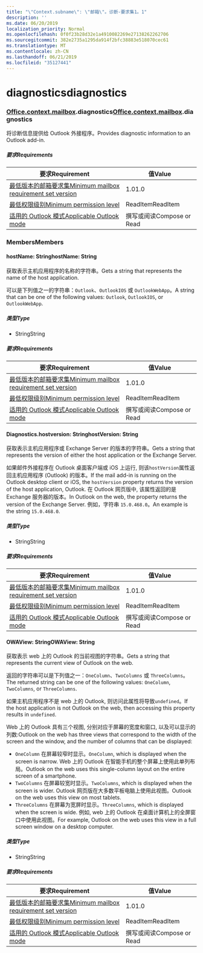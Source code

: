 ```yaml
---
title: "\"Context.subname\": \"邮箱\"。诊断-要求集1。1"
description: ''
ms.date: 06/20/2019
localization_priority: Normal
ms.openlocfilehash: 0f0f23b28d32e1a4910082269e27138262262706
ms.sourcegitcommit: 382e2735a1295da914f2bfc38883e518070cec61
ms.translationtype: MT
ms.contentlocale: zh-CN
ms.lasthandoff: 06/21/2019
ms.locfileid: "35127441"
---
```

# <a name="diagnostics"></a><span data-ttu-id="c0c82-102">diagnostics</span><span class="sxs-lookup"><span data-stu-id="c0c82-102">diagnostics</span></span>

### <a name="officeofficemdcontextofficecontextmdmailboxofficecontextmailboxmddiagnostics"></a><span data-ttu-id="c0c82-103">[Office](Office.md)[.context](Office.context.md)[.mailbox](Office.context.mailbox.md).diagnostics</span><span class="sxs-lookup"><span data-stu-id="c0c82-103">[Office](Office.md)[.context](Office.context.md)[.mailbox](Office.context.mailbox.md).diagnostics</span></span>

<span data-ttu-id="c0c82-104">将诊断信息提供给 Outlook 外接程序。</span><span class="sxs-lookup"><span data-stu-id="c0c82-104">Provides diagnostic information to an Outlook add-in.</span></span>

##### <a name="requirements"></a><span data-ttu-id="c0c82-105">要求</span><span class="sxs-lookup"><span data-stu-id="c0c82-105">Requirements</span></span>

|<span data-ttu-id="c0c82-106">要求</span><span class="sxs-lookup"><span data-stu-id="c0c82-106">Requirement</span></span>| <span data-ttu-id="c0c82-107">值</span><span class="sxs-lookup"><span data-stu-id="c0c82-107">Value</span></span>|
|---|---|
|[<span data-ttu-id="c0c82-108">最低版本的邮箱要求集</span><span class="sxs-lookup"><span data-stu-id="c0c82-108">Minimum mailbox requirement set version</span></span>](/office/dev/add-ins/reference/requirement-sets/outlook-api-requirement-sets)| <span data-ttu-id="c0c82-109">1.0</span><span class="sxs-lookup"><span data-stu-id="c0c82-109">1.0</span></span>|
|[<span data-ttu-id="c0c82-110">最低权限级别</span><span class="sxs-lookup"><span data-stu-id="c0c82-110">Minimum permission level</span></span>](/outlook/add-ins/understanding-outlook-add-in-permissions)| <span data-ttu-id="c0c82-111">ReadItem</span><span class="sxs-lookup"><span data-stu-id="c0c82-111">ReadItem</span></span>|
|[<span data-ttu-id="c0c82-112">适用的 Outlook 模式</span><span class="sxs-lookup"><span data-stu-id="c0c82-112">Applicable Outlook mode</span></span>](/outlook/add-ins/#extension-points)| <span data-ttu-id="c0c82-113">撰写或阅读</span><span class="sxs-lookup"><span data-stu-id="c0c82-113">Compose or Read</span></span>|

### <a name="members"></a><span data-ttu-id="c0c82-114">Members</span><span class="sxs-lookup"><span data-stu-id="c0c82-114">Members</span></span>

#### <a name="hostname-string"></a><span data-ttu-id="c0c82-115">hostName: String</span><span class="sxs-lookup"><span data-stu-id="c0c82-115">hostName: String</span></span>

<span data-ttu-id="c0c82-116">获取表示主机应用程序的名称的字符串。</span><span class="sxs-lookup"><span data-stu-id="c0c82-116">Gets a string that represents the name of the host application.</span></span>

<span data-ttu-id="c0c82-117">可以是下列值之一的字符串：`Outlook`、`OutlookIOS` 或 `OutlookWebApp`。</span><span class="sxs-lookup"><span data-stu-id="c0c82-117">A string that can be one of the following values: `Outlook`, `OutlookIOS`, or `OutlookWebApp`.</span></span>

##### <a name="type"></a><span data-ttu-id="c0c82-118">类型</span><span class="sxs-lookup"><span data-stu-id="c0c82-118">Type</span></span>

*   <span data-ttu-id="c0c82-119">String</span><span class="sxs-lookup"><span data-stu-id="c0c82-119">String</span></span>

##### <a name="requirements"></a><span data-ttu-id="c0c82-120">要求</span><span class="sxs-lookup"><span data-stu-id="c0c82-120">Requirements</span></span>

|<span data-ttu-id="c0c82-121">要求</span><span class="sxs-lookup"><span data-stu-id="c0c82-121">Requirement</span></span>| <span data-ttu-id="c0c82-122">值</span><span class="sxs-lookup"><span data-stu-id="c0c82-122">Value</span></span>|
|---|---|
|[<span data-ttu-id="c0c82-123">最低版本的邮箱要求集</span><span class="sxs-lookup"><span data-stu-id="c0c82-123">Minimum mailbox requirement set version</span></span>](/office/dev/add-ins/reference/requirement-sets/outlook-api-requirement-sets)| <span data-ttu-id="c0c82-124">1.0</span><span class="sxs-lookup"><span data-stu-id="c0c82-124">1.0</span></span>|
|[<span data-ttu-id="c0c82-125">最低权限级别</span><span class="sxs-lookup"><span data-stu-id="c0c82-125">Minimum permission level</span></span>](/outlook/add-ins/understanding-outlook-add-in-permissions)| <span data-ttu-id="c0c82-126">ReadItem</span><span class="sxs-lookup"><span data-stu-id="c0c82-126">ReadItem</span></span>|
|[<span data-ttu-id="c0c82-127">适用的 Outlook 模式</span><span class="sxs-lookup"><span data-stu-id="c0c82-127">Applicable Outlook mode</span></span>](/outlook/add-ins/#extension-points)| <span data-ttu-id="c0c82-128">撰写或阅读</span><span class="sxs-lookup"><span data-stu-id="c0c82-128">Compose or Read</span></span>|

#### <a name="hostversion-string"></a><span data-ttu-id="c0c82-129">Diagnostics.hostversion: String</span><span class="sxs-lookup"><span data-stu-id="c0c82-129">hostVersion: String</span></span>

<span data-ttu-id="c0c82-130">获取表示主机应用程序或 Exchange Server 的版本的字符串。</span><span class="sxs-lookup"><span data-stu-id="c0c82-130">Gets a string that represents the version of either the host application or the Exchange Server.</span></span>

<span data-ttu-id="c0c82-131">如果邮件外接程序在 Outlook 桌面客户端或 iOS 上运行, 则该`hostVersion`属性返回主机应用程序 (Outlook) 的版本。</span><span class="sxs-lookup"><span data-stu-id="c0c82-131">If the mail add-in is running on the Outlook desktop client or iOS, the `hostVersion` property returns the version of the host application, Outlook.</span></span> <span data-ttu-id="c0c82-132">在 Outlook 网页版中, 该属性返回的是 Exchange 服务器的版本。</span><span class="sxs-lookup"><span data-stu-id="c0c82-132">In Outlook on the web, the property returns the version of the Exchange Server.</span></span> <span data-ttu-id="c0c82-133">例如，字符串 `15.0.468.0`。</span><span class="sxs-lookup"><span data-stu-id="c0c82-133">An example is the string `15.0.468.0`.</span></span>

##### <a name="type"></a><span data-ttu-id="c0c82-134">类型</span><span class="sxs-lookup"><span data-stu-id="c0c82-134">Type</span></span>

*   <span data-ttu-id="c0c82-135">String</span><span class="sxs-lookup"><span data-stu-id="c0c82-135">String</span></span>

##### <a name="requirements"></a><span data-ttu-id="c0c82-136">要求</span><span class="sxs-lookup"><span data-stu-id="c0c82-136">Requirements</span></span>

|<span data-ttu-id="c0c82-137">要求</span><span class="sxs-lookup"><span data-stu-id="c0c82-137">Requirement</span></span>| <span data-ttu-id="c0c82-138">值</span><span class="sxs-lookup"><span data-stu-id="c0c82-138">Value</span></span>|
|---|---|
|[<span data-ttu-id="c0c82-139">最低版本的邮箱要求集</span><span class="sxs-lookup"><span data-stu-id="c0c82-139">Minimum mailbox requirement set version</span></span>](/office/dev/add-ins/reference/requirement-sets/outlook-api-requirement-sets)| <span data-ttu-id="c0c82-140">1.0</span><span class="sxs-lookup"><span data-stu-id="c0c82-140">1.0</span></span>|
|[<span data-ttu-id="c0c82-141">最低权限级别</span><span class="sxs-lookup"><span data-stu-id="c0c82-141">Minimum permission level</span></span>](/outlook/add-ins/understanding-outlook-add-in-permissions)| <span data-ttu-id="c0c82-142">ReadItem</span><span class="sxs-lookup"><span data-stu-id="c0c82-142">ReadItem</span></span>|
|[<span data-ttu-id="c0c82-143">适用的 Outlook 模式</span><span class="sxs-lookup"><span data-stu-id="c0c82-143">Applicable Outlook mode</span></span>](/outlook/add-ins/#extension-points)| <span data-ttu-id="c0c82-144">撰写或阅读</span><span class="sxs-lookup"><span data-stu-id="c0c82-144">Compose or Read</span></span>|

#### <a name="owaview-string"></a><span data-ttu-id="c0c82-145">OWAView: String</span><span class="sxs-lookup"><span data-stu-id="c0c82-145">OWAView: String</span></span>

<span data-ttu-id="c0c82-146">获取表示 web 上的 Outlook 的当前视图的字符串。</span><span class="sxs-lookup"><span data-stu-id="c0c82-146">Gets a string that represents the current view of Outlook on the web.</span></span>

<span data-ttu-id="c0c82-147">返回的字符串可以是下列值之一：`OneColumn`、`TwoColumns` 或 `ThreeColumns`。</span><span class="sxs-lookup"><span data-stu-id="c0c82-147">The returned string can be one of the following values: `OneColumn`, `TwoColumns`, or `ThreeColumns`.</span></span>

<span data-ttu-id="c0c82-148">如果主机应用程序不是 web 上的 Outlook, 则访问此属性将导致`undefined`。</span><span class="sxs-lookup"><span data-stu-id="c0c82-148">If the host application is not Outlook on the web, then accessing this property results in `undefined`.</span></span>

<span data-ttu-id="c0c82-149">Web 上的 Outlook 具有三个视图, 分别对应于屏幕的宽度和窗口, 以及可以显示的列数:</span><span class="sxs-lookup"><span data-stu-id="c0c82-149">Outlook on the web has three views that correspond to the width of the screen and the window, and the number of columns that can be displayed:</span></span>

*   <span data-ttu-id="c0c82-150">`OneColumn` 在屏幕较窄时显示。</span><span class="sxs-lookup"><span data-stu-id="c0c82-150">`OneColumn`, which is displayed when the screen is narrow.</span></span> <span data-ttu-id="c0c82-151">Web 上的 Outlook 在智能手机的整个屏幕上使用此单列布局。</span><span class="sxs-lookup"><span data-stu-id="c0c82-151">Outlook on the web uses this single-column layout on the entire screen of a smartphone.</span></span>
*   <span data-ttu-id="c0c82-152">`TwoColumns` 在屏幕较宽时显示。</span><span class="sxs-lookup"><span data-stu-id="c0c82-152">`TwoColumns`, which is displayed when the screen is wider.</span></span> <span data-ttu-id="c0c82-153">Outlook 网页版在大多数平板电脑上使用此视图。</span><span class="sxs-lookup"><span data-stu-id="c0c82-153">Outlook on the web uses this view on most tablets.</span></span>
*   <span data-ttu-id="c0c82-154">`ThreeColumns` 在屏幕为宽屏时显示。</span><span class="sxs-lookup"><span data-stu-id="c0c82-154">`ThreeColumns`, which is displayed when the screen is wide.</span></span> <span data-ttu-id="c0c82-155">例如, web 上的 Outlook 在桌面计算机上的全屏窗口中使用此视图。</span><span class="sxs-lookup"><span data-stu-id="c0c82-155">For example, Outlook on the web uses this view in a full screen window on a desktop computer.</span></span>

##### <a name="type"></a><span data-ttu-id="c0c82-156">类型</span><span class="sxs-lookup"><span data-stu-id="c0c82-156">Type</span></span>

*   <span data-ttu-id="c0c82-157">String</span><span class="sxs-lookup"><span data-stu-id="c0c82-157">String</span></span>

##### <a name="requirements"></a><span data-ttu-id="c0c82-158">要求</span><span class="sxs-lookup"><span data-stu-id="c0c82-158">Requirements</span></span>

|<span data-ttu-id="c0c82-159">要求</span><span class="sxs-lookup"><span data-stu-id="c0c82-159">Requirement</span></span>| <span data-ttu-id="c0c82-160">值</span><span class="sxs-lookup"><span data-stu-id="c0c82-160">Value</span></span>|
|---|---|
|[<span data-ttu-id="c0c82-161">最低版本的邮箱要求集</span><span class="sxs-lookup"><span data-stu-id="c0c82-161">Minimum mailbox requirement set version</span></span>](/office/dev/add-ins/reference/requirement-sets/outlook-api-requirement-sets)| <span data-ttu-id="c0c82-162">1.0</span><span class="sxs-lookup"><span data-stu-id="c0c82-162">1.0</span></span>|
|[<span data-ttu-id="c0c82-163">最低权限级别</span><span class="sxs-lookup"><span data-stu-id="c0c82-163">Minimum permission level</span></span>](/outlook/add-ins/understanding-outlook-add-in-permissions)| <span data-ttu-id="c0c82-164">ReadItem</span><span class="sxs-lookup"><span data-stu-id="c0c82-164">ReadItem</span></span>|
|[<span data-ttu-id="c0c82-165">适用的 Outlook 模式</span><span class="sxs-lookup"><span data-stu-id="c0c82-165">Applicable Outlook mode</span></span>](/outlook/add-ins/#extension-points)| <span data-ttu-id="c0c82-166">撰写或阅读</span><span class="sxs-lookup"><span data-stu-id="c0c82-166">Compose or Read</span></span>|
